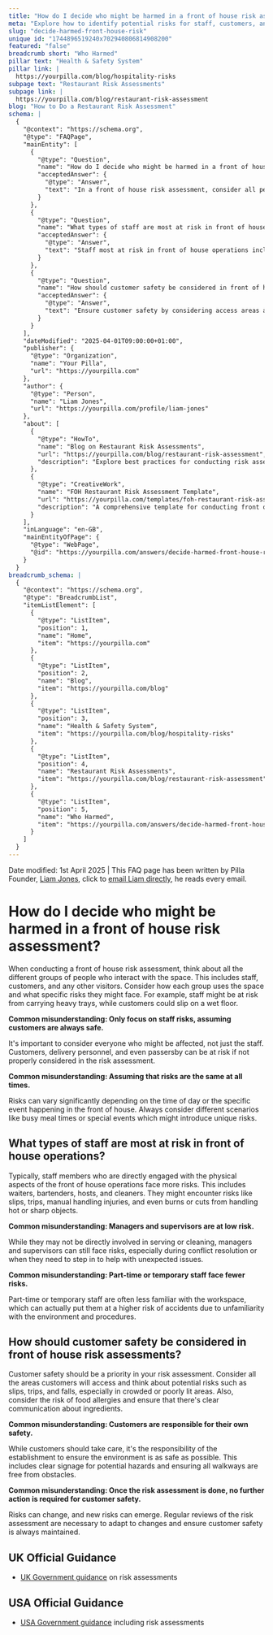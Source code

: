 ```yaml
---
title: "How do I decide who might be harmed in a front of house risk assessment?"
meta: "Explore how to identify potential risks for staff, customers, and visitors in front of house operations, and the common misconceptions in risk assessments."
slug: "decide-harmed-front-house-risk"
unique id: "1744896519240x702940806814908200"
featured: "false"
breadcrumb short: "Who Harmed"
pillar text: "Health & Safety System"
pillar link: |
  https://yourpilla.com/blog/hospitality-risks
subpage text: "Restaurant Risk Assessments"
subpage link: |
  https://yourpilla.com/blog/restaurant-risk-assessment
blog: "How to Do a Restaurant Risk Assessment"
schema: |
  {
    "@context": "https://schema.org",
    "@type": "FAQPage",
    "mainEntity": [
      {
        "@type": "Question",
        "name": "How do I decide who might be harmed in a front of house risk assessment?",
        "acceptedAnswer": {
          "@type": "Answer",
          "text": "In a front of house risk assessment, consider all people who interact with the space, including staff, customers, and any other visitors. Assess how each group uses the space and specific risks they face, such as staff risk from carrying heavy trays and customers potentially slipping on wet floors. Always include various scenarios like busy meal times or special events which could introduce additional risks."
        }
      },
      {
        "@type": "Question",
        "name": "What types of staff are most at risk in front of house operations?",
        "acceptedAnswer": {
          "@type": "Answer",
          "text": "Staff most at risk in front of house operations include those directly involved in physical tasks, such as waiters, bartenders, hosts, and cleaners. Common risks include slips, trips, manual handling injuries, and injuries from hot or sharp objects. Managers and supervisors, although not always directly involved, can also face risks related to conflict resolution or emergency handling."
        }
      },
      {
        "@type": "Question",
        "name": "How should customer safety be considered in front of house risk assessments?",
        "acceptedAnswer": {
          "@type": "Answer",
          "text": "Ensure customer safety by considering access areas and potential hazards like slips, trips, and falls, especially in crowded or dimly lit sections. Emphasize clear communication about food ingredients to manage allergy risks. Regular updates to the risk assessment are necessary to respond to changes and manage new risks effectively, ensuring the environment remains safe."
        }
      }
    ],
    "dateModified": "2025-04-01T09:00:00+01:00",
    "publisher": {
      "@type": "Organization",
      "name": "Your Pilla",
      "url": "https://yourpilla.com"
    },
    "author": {
      "@type": "Person",
      "name": "Liam Jones",
      "url": "https://yourpilla.com/profile/liam-jones"
    },
    "about": [
      {
        "@type": "HowTo",
        "name": "Blog on Restaurant Risk Assessments",
        "url": "https://yourpilla.com/blog/restaurant-risk-assessment",
        "description": "Explore best practices for conducting risk assessments in restaurant settings to ensure safety for both staff and customers."
      },
      {
        "@type": "CreativeWork",
        "name": "FOH Restaurant Risk Assessment Template",
        "url": "https://yourpilla.com/templates/foh-restaurant-risk-assessment",
        "description": "A comprehensive template for conducting front of house risk assessments in restaurants, designed to improve safety and compliance."
      }
    ],
    "inLanguage": "en-GB",
    "mainEntityOfPage": {
      "@type": "WebPage",
      "@id": "https://yourpilla.com/answers/decide-harmed-front-house-risk"
    }
  }
breadcrumb_schema: |
  {
    "@context": "https://schema.org",
    "@type": "BreadcrumbList",
    "itemListElement": [
      {
        "@type": "ListItem",
        "position": 1,
        "name": "Home",
        "item": "https://yourpilla.com"
      },
      {
        "@type": "ListItem",
        "position": 2,
        "name": "Blog",
        "item": "https://yourpilla.com/blog"
      },
      {
        "@type": "ListItem",
        "position": 3,
        "name": "Health & Safety System",
        "item": "https://yourpilla.com/blog/hospitality-risks"
      },
      {
        "@type": "ListItem",
        "position": 4,
        "name": "Restaurant Risk Assessments",
        "item": "https://yourpilla.com/blog/restaurant-risk-assessment"
      },
      {
        "@type": "ListItem",
        "position": 5,
        "name": "Who Harmed",
        "item": "https://yourpilla.com/answers/decide-harmed-front-house-risk"
      }
    ]
  }
---
```


Date modified: 1st April 2025 | This FAQ page has been written by Pilla Founder, [Liam Jones](https://yourpilla.com/profile/liam-jones), click to [email Liam directly](https://mailto:liam@yourpilla.com), he reads every email.

# How do I decide who might be harmed in a front of house risk assessment?

When conducting a front of house risk assessment, think about all the different groups of people who interact with the space. This includes staff, customers, and any other visitors. Consider how each group uses the space and what specific risks they might face. For example, staff might be at risk from carrying heavy trays, while customers could slip on a wet floor.

**Common misunderstanding: Only focus on staff risks, assuming customers are always safe.**

It's important to consider everyone who might be affected, not just the staff. Customers, delivery personnel, and even passersby can be at risk if not properly considered in the risk assessment.

**Common misunderstanding: Assuming that risks are the same at all times.**

Risks can vary significantly depending on the time of day or the specific event happening in the front of house. Always consider different scenarios like busy meal times or special events which might introduce unique risks.

## What types of staff are most at risk in front of house operations?

Typically, staff members who are directly engaged with the physical aspects of the front of house operations face more risks. This includes waiters, bartenders, hosts, and cleaners. They might encounter risks like slips, trips, manual handling injuries, and even burns or cuts from handling hot or sharp objects.

**Common misunderstanding: Managers and supervisors are at low risk.**

While they may not be directly involved in serving or cleaning, managers and supervisors can still face risks, especially during conflict resolution or when they need to step in to help with unexpected issues.

**Common misunderstanding: Part-time or temporary staff face fewer risks.**

Part-time or temporary staff are often less familiar with the workspace, which can actually put them at a higher risk of accidents due to unfamiliarity with the environment and procedures.

## How should customer safety be considered in front of house risk assessments?

Customer safety should be a priority in your risk assessment. Consider all the areas customers will access and think about potential risks such as slips, trips, and falls, especially in crowded or poorly lit areas. Also, consider the risk of food allergies and ensure that there's clear communication about ingredients.

**Common misunderstanding: Customers are responsible for their own safety.**

While customers should take care, it's the responsibility of the establishment to ensure the environment is as safe as possible. This includes clear signage for potential hazards and ensuring all walkways are free from obstacles.

**Common misunderstanding: Once the risk assessment is done, no further action is required for customer safety.**

Risks can change, and new risks can emerge. Regular reviews of the risk assessment are necessary to adapt to changes and ensure customer safety is always maintained.

## UK Official Guidance

-   [UK Government guidance](https://www.hse.gov.uk/catering/risk.htm) on risk assessments

## USA Official Guidance

-   [USA Government guidance](https://www.fda.gov/regulatory-information/search-fda-guidance-documents/draft-guidance-industry-hazard-analysis-and-risk-based-preventive-controls-human-food) including risk assessments